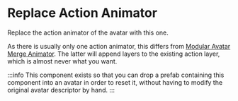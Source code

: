 ﻿# Replace Action Animator

Replace the action animator of the avatar with this one.

As there is usually only one action animator, this differs from [Modular Avatar Merge Animator](https://modular-avatar.nadena.dev/docs/reference/merge-animator).
The latter will append layers to the existing action layer, which is almost never what you want.

:::info
This component exists so that you can drop a prefab containing this component into an avatar in order to reset it,
without having to modify the original avatar descriptor by hand.
:::
